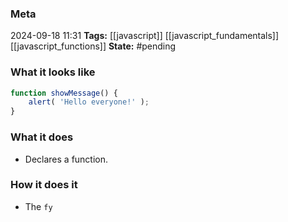 ### Meta
2024-09-18 11:31
**Tags:** [[javascript]] [[javascript_fundamentals]] [[javascript_functions]]
**State:** #pending 

### What it looks like
```JavaScript title:app.js
function showMessage() {
	alert( 'Hello everyone!' );
}
```

### What it does
- Declares a function.

### How it does it
- The `fy`
